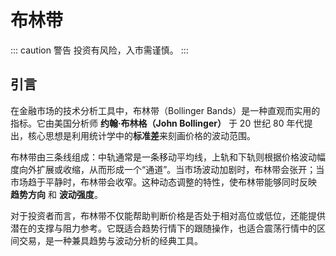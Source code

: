 # 布林带

::: caution 警告
 投资有风险，入市需谨慎。
:::


## 引言

在金融市场的技术分析工具中，布林带（Bollinger Bands）是一种直观而实用的指标。它由美国分析师 **约翰·布林格（John Bollinger）** 于 20 世纪 80 年代提出，核心思想是利用统计学中的**标准差**来刻画价格的波动范围。

布林带由三条线组成：中轨通常是一条移动平均线，上轨和下轨则根据价格波动幅度向外扩展或收缩，从而形成一个“通道”。当市场波动加剧时，布林带会张开；当市场趋于平静时，布林带会收窄。这种动态调整的特性，使布林带能够同时反映 **趋势方向** 和 **波动强度**。

对于投资者而言，布林带不仅能帮助判断价格是否处于相对高位或低位，还能提供潜在的支撑与阻力参考。它既适合趋势行情下的跟随操作，也适合震荡行情中的区间交易，是一种兼具趋势与波动分析的经典工具。
